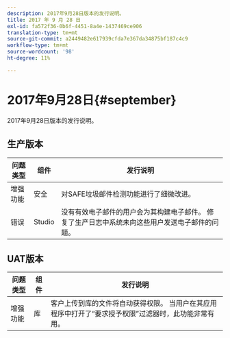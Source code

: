 ```yaml
---
description: 2017年9月28日版本的发行说明。
title: 2017 年 9 月 28 日
exl-id: fa572f36-0b6f-4451-8a4e-1437469ce906
translation-type: tm+mt
source-git-commit: a2449482e617939cfda7e367da34875bf187c4c9
workflow-type: tm+mt
source-wordcount: '98'
ht-degree: 11%

---
```


# 2017年9月28日{#september}

2017年9月28日版本的发行说明。

## 生产版本

| **问题类型** | **组件** | **发行说明** |
|---|---|---|
| 增强功能 | 安全 | 对SAFE垃圾邮件检测功能进行了细微改进。 |
| 错误 | Studio | 没有有效电子邮件的用户会为其构建电子邮件。 修复了生产日志中系统未向这些用户发送电子邮件的问题。 |

## UAT版本

| **问题类型** | **组件** | **发行说明** |
|---|---|---|
| 增强功能 | 库 | 客户上传到库的文件将自动获得权限。 当用户在其应用程序中打开了“要求授予权限”过滤器时，此功能非常有用。 |

